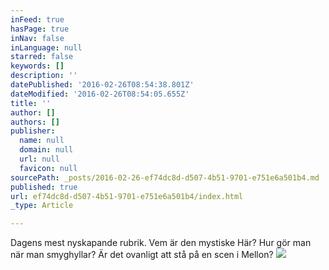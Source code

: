 ```yaml
---
inFeed: true
hasPage: true
inNav: false
inLanguage: null
starred: false
keywords: []
description: ''
datePublished: '2016-02-26T08:54:38.801Z'
dateModified: '2016-02-26T08:54:05.655Z'
title: ''
author: []
authors: []
publisher:
  name: null
  domain: null
  url: null
  favicon: null
sourcePath: _posts/2016-02-26-ef74dc8d-d507-4b51-9701-e751e6a501b4.md
published: true
url: ef74dc8d-d507-4b51-9701-e751e6a501b4/index.html
_type: Article

---
```

Dagens mest nyskapande rubrik. Vem är den mystiske Här? Hur gör man när man smyghyllar? Är det ovanligt att stå på en scen i Mellon?
![](https://the-grid-user-content.s3-us-west-2.amazonaws.com/22523e40-e1e0-408e-bee1-886a6132f9ad.png)